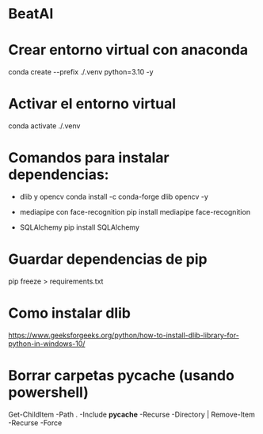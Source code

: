 # BeatAI

# Crear entorno virtual con anaconda
conda create --prefix ./.venv python=3.10 -y

# Activar el entorno virtual
conda activate ./.venv

# Comandos para instalar dependencias:
- dlib y opencv
conda install -c conda-forge dlib opencv -y

- mediapipe con face-recognition
pip install mediapipe face-recognition

- SQLAlchemy
pip install SQLAlchemy

# Guardar dependencias de pip
pip freeze > requirements.txt

# Como instalar dlib
https://www.geeksforgeeks.org/python/how-to-install-dlib-library-for-python-in-windows-10/

# Borrar carpetas __pycache__ (usando powershell)
Get-ChildItem -Path . -Include __pycache__ -Recurse -Directory | Remove-Item -Recurse -Force